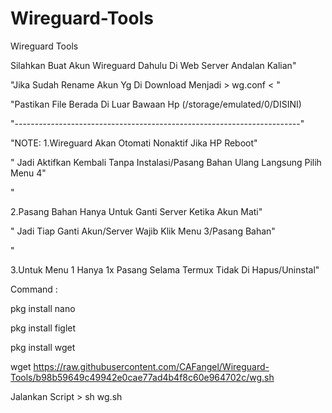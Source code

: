 # Wireguard-Tools
Wireguard Tools

Silahkan Buat Akun Wireguard Dahulu Di Web Server Andalan Kalian"

 "Jika Sudah Rename Akun Yg Di Download Menjadi > wg.conf < "

 "Pastikan File Berada Di Luar Bawaan Hp (/storage/emulated/0/DISINI)

 "-----------------------------------------------------------------------"

 

"NOTE: 1.Wireguard Akan Otomati Nonaktif Jika HP Reboot"

 "        Jadi Aktifkan Kembali Tanpa Instalasi/Pasang Bahan Ulang Langsung Pilih Menu 4"

 "     

 2.Pasang Bahan Hanya Untuk Ganti Server Ketika Akun Mati"

 "        Jadi Tiap Ganti Akun/Server Wajib Klik Menu 3/Pasang Bahan"

 "     

 3.Untuk Menu 1 Hanya 1x Pasang Selama Termux Tidak Di Hapus/Uninstal"

Command : 

pkg install nano

pkg install figlet

pkg install wget

wget https://raw.githubusercontent.com/CAFangel/Wireguard-Tools/b98b59649c49942e0cae77ad4b4f8c60e964702c/wg.sh

Jalankan Script > sh wg.sh

